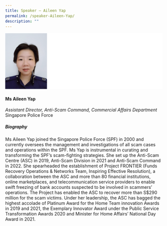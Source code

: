 ```yaml
---
title: Speaker – Aileen Yap
permalink: /speaker-Aileen-Yap/
description: ""
---
```

![](/images/Speakers/Aileen%20Yap.jpg)

#### **Ms Aileen Yap**

*Assistant Director, Anti-Scam Command, Commercial Affairs Department*  
Singapore Police Force

##### **Biography**
Ms Aileen Yap joined the Singapore Police Force (SPF) in 2000 and currently oversees the management and investigations of all scam cases and operations within the SPF. Ms Yap is instrumental in curating and transforming the SPF’s scam-fighting strategies. She set up the Anti-Scam Centre (ASC) in 2019, Anti-Scam Division in 2021 and Anti-Scam Command in 2022. She spearheaded the establishment of Project FRONTIER (Funds Recovery Operations & Networks Team, Inspiring Effective Resolution), a collaboration between the ASC and more than 80 financial institutions, online marketplaces, and telecommunication service providers to enable swift freezing of bank accounts suspected to be involved in scammers’ operations. The Project has enabled the ASC to recover more than S$290 million for the scam victims. Under her leadership, the ASC has bagged the highest accolade of Platinum Award for the Home Team innovation Awards in 2019 and 2021, the Exemplary Innovator Award under the Public Service Transformation Awards 2020 and Minister for Home Affairs’ National Day Award in 2021.
